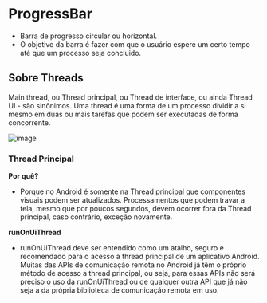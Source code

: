 # ProgressBar

 - Barra de progresso circular ou horizontal. 
 - O objetivo da barra é fazer com que o usuário espere um certo tempo até que um processo seja concluido.

## Sobre Threads

Main thread, ou Thread
principal, ou Thread de
interface, ou ainda Thread
UI - são sinônimos.
Uma thread é uma forma de
um processo dividir a si
mesmo em duas ou mais
tarefas que podem ser
executadas de forma
concorrente.

<img>![image](https://user-images.githubusercontent.com/64099512/182867439-9e65c1d8-0154-449d-9786-447fe7d76769.png)</img>


### Thread Principal
<b>Por quê?</b>

- Porque no Android é somente na Thread principal que componentes visuais podem ser atualizados.
Processamentos que podem travar a tela, mesmo que por poucos segundos,
devem ocorrer fora da Thread principal, caso contrário, exceção novamente.

<b>runOnUiThread</b>

- runOnUiThread deve ser entendido como um atalho, seguro e recomendado
para o acesso à thread principal de um aplicativo Android.
Muitas das APIs de comunicação remota no Android já têm o próprio método de
acesso a thread principal, ou seja, para essas APIs não será preciso o uso da
runOnUiThread ou de qualquer outra API que já não seja a da própria biblioteca
de comunicação remota em uso.
